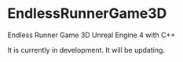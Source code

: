 # EndlessRunnerGame3D
 Endless Runner Game 3D Unreal Engine 4 with C++


It is currently in development. It will be updating.
